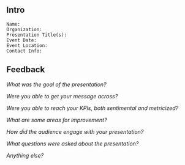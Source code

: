 ## Intro

```
Name:
Organization:
Presentation Title(s):
Event Date:
Event Location:
Contact Info:
```

## Feedback

*What was the goal of the presentation?*

*Were you able to get your message across?*

*Were you able to reach your KPIs, both sentimental and metricized?*

*What are some areas for improvement?*

*How did the audience engage with your presentation?*

*What questions were asked about the presentation?*

*Anything else?*